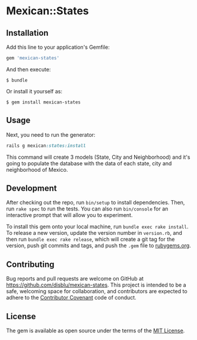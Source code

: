 # Mexican::States

## Installation

Add this line to your application's Gemfile:

```ruby
gem 'mexican-states'
```

And then execute:

    $ bundle

Or install it yourself as:

    $ gem install mexican-states

## Usage

Next, you need to run the generator:

```ruby
rails g mexican:states:install
```

This command will create 3 models (State, City and Neighborhood) and it's going to populate the database with the data of each state, city and neighborhood of Mexico.

## Development

After checking out the repo, run `bin/setup` to install dependencies. Then, run `rake spec` to run the tests. You can also run `bin/console` for an interactive prompt that will allow you to experiment.

To install this gem onto your local machine, run `bundle exec rake install`. To release a new version, update the version number in `version.rb`, and then run `bundle exec rake release`, which will create a git tag for the version, push git commits and tags, and push the `.gem` file to [rubygems.org](https://rubygems.org).

## Contributing

Bug reports and pull requests are welcome on GitHub at https://github.com/disblu/mexican-states. This project is intended to be a safe, welcoming space for collaboration, and contributors are expected to adhere to the [Contributor Covenant](http://contributor-covenant.org) code of conduct.


## License

The gem is available as open source under the terms of the [MIT License](http://opensource.org/licenses/MIT).

